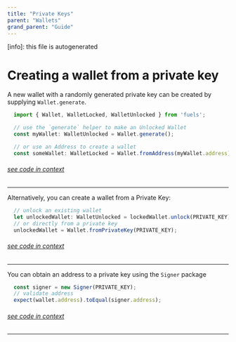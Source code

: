 ```yaml
---
title: "Private Keys"
parent: "Wallets"
grand_parent: "Guide"
---
```


[info]: this file is autogenerated
# Creating a wallet from a private key

A new wallet with a randomly generated private key can be created by supplying `Wallet.generate`.


```typescript
  import { Wallet, WalletLocked, WalletUnlocked } from 'fuels';

  // use the `generate` helper to make an Unlocked Wallet
  const myWallet: WalletUnlocked = Wallet.generate();

  // or use an Address to create a wallet
  const someWallet: WalletLocked = Wallet.fromAddress(myWallet.address);
```
###### [see code in context](https://github.com/FuelLabs/fuels-ts/blob/master/packages/fuel-gauge/src/doc-examples.test.ts#L155-L163)

---


Alternatively, you can create a wallet from a Private Key:


```typescript
  // unlock an existing wallet
  let unlockedWallet: WalletUnlocked = lockedWallet.unlock(PRIVATE_KEY);
  // or directly from a private key
  unlockedWallet = Wallet.fromPrivateKey(PRIVATE_KEY);
```
###### [see code in context](https://github.com/FuelLabs/fuels-ts/blob/master/packages/fuel-gauge/src/doc-examples.test.ts#L169-L174)

---


You can obtain an address to a private key using the `Signer` package

```typescript
  const signer = new Signer(PRIVATE_KEY);
  // validate address
  expect(wallet.address).toEqual(signer.address);
```
###### [see code in context](https://github.com/FuelLabs/fuels-ts/blob/master/packages/fuel-gauge/src/doc-examples.test.ts#L259-L263)

---

